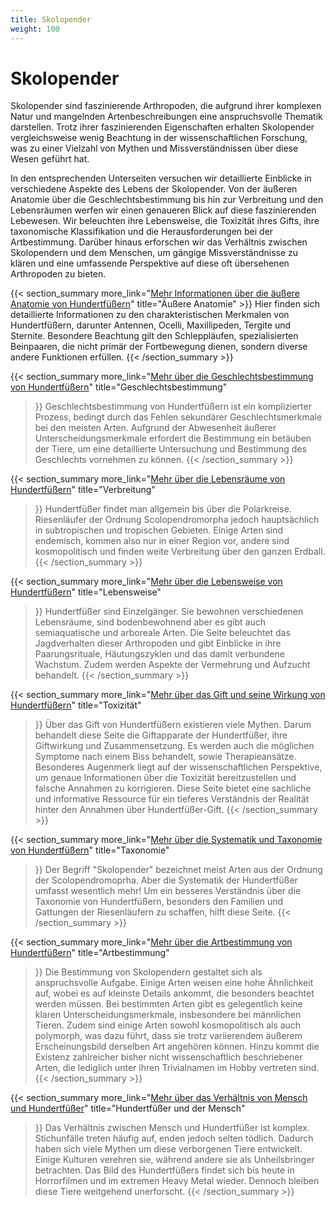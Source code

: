 ```yaml
---
title: Skolopender
weight: 100
---
```

# Skolopender

Skolopender sind faszinierende Arthropoden, die aufgrund ihrer komplexen Natur und mangelnden Artenbeschreibungen eine anspruchsvolle Thematik darstellen. Trotz ihrer faszinierenden Eigenschaften erhalten Skolopender vergleichsweise wenig Beachtung in der wissenschaftlichen Forschung, was zu einer Vielzahl von Mythen und Missverständnissen über diese Wesen geführt hat.

In den entsprechenden Unterseiten versuchen wir detaillierte Einblicke in verschiedene Aspekte des Lebens der Skolopender. Von der äußeren Anatomie über die Geschlechtsbestimmung bis hin zur Verbreitung und den Lebensräumen werfen wir einen genaueren Blick auf diese faszinierenden Lebewesen. Wir beleuchten ihre Lebensweise, die Toxizität ihres Gifts, ihre taxonomische Klassifikation und die Herausforderungen bei der Artbestimmung. Darüber hinaus erforschen wir das Verhältnis zwischen Skolopendern und dem Menschen, um gängige Missverständnisse zu klären und eine umfassende Perspektive auf diese oft übersehenen Arthropoden zu bieten.


{{< section_summary 
    more_link="[Mehr Informationen über die äußere Anatomie von Hundertfüßern](anatomie)"
    title="Äußere Anatomie"
    >}}
Hier finden sich detaillierte Informationen zu den charakteristischen Merkmalen von Hundertfüßern, darunter Antennen, Ocelli, Maxillipeden, Tergite und Sternite. Besondere Beachtung gilt den Schleppläufen, spezialisierten Beinpaaren, die nicht primär der Fortbewegung dienen, sondern diverse andere Funktionen erfüllen.
{{< /section_summary >}}

{{< section_summary 
    more_link="[Mehr über die Geschlechtsbestimmung von Hundertfüßern](geschlechtsbestimmung)"
    title="Geschlechtsbestimmung"
>}}
Geschlechtsbestimmung von Hundertfüßern ist ein komplizierter Prozess, bedingt durch das Fehlen sekundärer Geschlechtsmerkmale bei den meisten Arten. Aufgrund der Abwesenheit äußerer Unterscheidungsmerkmale erfordert die Bestimmung ein betäuben der Tiere, um eine detaillierte Untersuchung und Bestimmung des Geschlechts vornehmen zu können. 
{{< /section_summary >}}

{{< section_summary 
    more_link="[Mehr über die Lebensräume von Hundertfüßern](verbreitung)"
    title="Verbreitung"
>}}
Hundertfüßer findet man allgemein bis über die Polarkreise. Riesenläufer der Ordnung Scolopendromorpha jedoch hauptsächlich in subtropischen und tropischen Gebieten. Einige Arten sind endemisch, kommen also nur in einer Region vor, andere sind kosmopolitisch und finden weite Verbreitung über den ganzen Erdball.
{{< /section_summary >}}

{{< section_summary 
    more_link="[Mehr über die Lebensweise von Hundertfüßern](lebensweise)"
    title="Lebensweise"
>}}
Hundertfüßer sind Einzelgänger. Sie bewohnen verschiedenen Lebensräume, sind bodenbewohnend aber es gibt auch semiaquatische und arboreale Arten. Die Seite beleuchtet das Jagdverhalten dieser Arthropoden und gibt Einblicke in ihre Paarungsrituale, Häutungszyklen und das damit verbundene Wachstum. Zudem werden Aspekte der Vermehrung und Aufzucht behandelt.
{{< /section_summary >}}

{{< section_summary 
    more_link="[Mehr über das Gift und seine Wirkung von Hundertfüßern](toxizitat)"
    title="Toxizität"
>}}
Über das Gift von Hundertfüßern existieren viele Mythen. Darum behandelt diese Seite die Giftapparate der Hundertfüßer, ihre Giftwirkung und Zusammensetzung. Es werden auch die möglichen Symptome nach einem Biss behandelt, sowie Therapieansätze. Besonderes Augenmerk liegt auf der wissenschaftlichen Perspektive, um genaue Informationen über die Toxizität bereitzustellen und falsche Annahmen zu korrigieren. Diese Seite bietet eine sachliche und informative Ressource für ein tieferes Verständnis der Realität hinter den Annahmen über Hundertfüßer-Gift.
{{< /section_summary >}}

{{< section_summary 
    more_link="[Mehr über die Systematik und Taxonomie von Hundertfüßern](taxonomie)"
    title="Taxonomie"
>}}
Der Begriff "Skolopender" bezeichnet meist Arten aus der Ordnung der Scolopendromoprha. Aber die Systematik der Hundertfüßer umfasst wesentlich mehr! Um ein besseres Verständnis über die Taxonomie von Hundertfüßern, besonders den Familien und Gattungen der Riesenläufern zu schaffen, hilft diese Seite.
{{< /section_summary >}}

{{< section_summary 
    more_link="[Mehr über die Artbestimmung von Hundertfüßern](artbestimmung)"
    title="Artbestimmung"
>}}
Die Bestimmung von Skolopendern gestaltet sich als anspruchsvolle Aufgabe. Einige Arten weisen eine hohe Ähnlichkeit auf, wobei es auf kleinste Details ankommt, die besonders beachtet werden müssen. Bei bestimmten Arten gibt es gelegentlich keine klaren Unterscheidungsmerkmale, insbesondere bei männlichen Tieren. Zudem sind einige Arten sowohl kosmopolitisch als auch polymorph, was dazu führt, dass sie trotz variierendem äußerem Erscheinungsbild derselben Art angehören können. Hinzu kommt die Existenz zahlreicher bisher nicht wissenschaftlich beschriebener Arten, die lediglich unter ihren Trivialnamen im Hobby vertreten sind.
{{< /section_summary >}}

{{< section_summary 
    more_link="[Mehr über das Verhältnis von Mensch und Hundertfüßer](mensch)"
    title="Hundertfüßer und der Mensch"
>}}
Das Verhältnis zwischen Mensch und Hundertfüßer ist komplex. Stichunfälle treten häufig auf, enden jedoch selten tödlich. Dadurch haben sich viele Mythen um diese verborgenen Tiere entwickelt. Einige Kulturen verehren sie, während andere sie als Unheilsbringer betrachten. Das Bild des Hundertfüßers findet sich bis heute in Horrorfilmen und im extremen Heavy Metal wieder. Dennoch bleiben diese Tiere weitgehend unerforscht.
{{< /section_summary >}}
